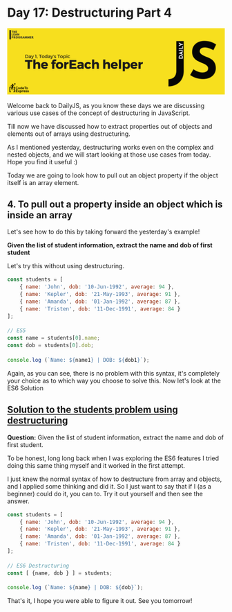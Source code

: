 # Day 17: Destructuring Part 4

![cover](./cover.png)

Welcome back to DailyJS, as you know these days we are discussing various use cases of the concept of destructuring in JavaScript.

Till now we have discussed how to extract properties out of objects and elements out of arrays using destructuring.

As I mentioned yesterday, destructuring works even on the complex and nested objects, and we will start looking at those use cases from today. Hope you find it useful :)

Today we are going to look how to pull out an object property if the object itself is an array element.

## 4. To pull out a property inside an object which is inside an array

Let's see how to do this by taking forward the yesterday's example!

**Given the list of student information, extract the name and dob of first student**

Let's try this without using destructuring.

```js
const students = [
    { name: 'John', dob: '10-Jun-1992', average: 94 },
    { name: 'Kepler', dob: '21-May-1993', average: 91 },
    { name: 'Amanda', dob: '01-Jan-1992', average: 87 },
    { name: 'Tristen', dob: '11-Dec-1991', average: 84 }
];

// ES5
const name = students[0].name;
const dob = students[0].dob;

console.log (`Name: ${name1} | DOB: ${dob1}`);
```

Again, as you can see, there is no problem with this syntax, it's completely your choice as to which way you choose to solve this. Now let's look at the ES6 Solution

## [Solution to the students problem using destructuring](./1.js)

**Question:** Given the list of student information, extract the name and dob of first student.

To be honest, long long back when I was exploring the ES6 features I tried doing this same thing myself and it worked in the first attempt. 

I just knew the normal syntax of how to destructure from array and objects, and I applied some thinking and did it. So I just want to say that if I (as a beginner) could do it, you can to. Try it out yourself and then see the answer.

```js
const students = [
    { name: 'John', dob: '10-Jun-1992', average: 94 },
    { name: 'Kepler', dob: '21-May-1993', average: 91 },
    { name: 'Amanda', dob: '01-Jan-1992', average: 87 },
    { name: 'Tristen', dob: '11-Dec-1991', average: 84 }
];

// ES6 Destructuring
const [ {name, dob } ] = students;

console.log (`Name: ${name} | DOB: ${dob}`);
```

That's it, I hope you were able to figure it out. See you tomorrow!